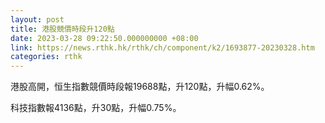 ```yaml
---
layout: post
title: 港股競價時段升120點
date: 2023-03-28 09:22:50.000000000 +08:00
link: https://news.rthk.hk/rthk/ch/component/k2/1693877-20230328.htm
categories: rthk
---
```


港股高開，恒生指數競價時段報19688點，升120點，升幅0.62%。

科技指數報4136點，升30點，升幅0.75%。
